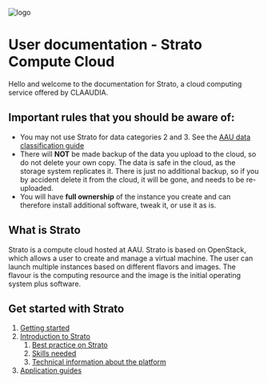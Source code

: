![logo](assets/img/claaudia-logo.png"Title")

# User documentation - Strato Compute Cloud

Hello and welcome to the documentation for Strato, a cloud computing service offered by CLAAUDIA.

## Important rules that you should be aware of:
* You may not use Strato for data categories 2 and 3. See the [AAU data classification guide]()
* There will **NOT** be made backup of the data you upload to the cloud, so do not delete your own copy. The data is safe in the cloud, as the storage system replicates it. There is just no additional backup, so if you by accident delete it from the cloud, it will be gone, and needs to be re-uploaded.
* You will have **full ownership** of the instance you create and can therefore install additional software, tweak it, or use it as is.


## What is Strato
Strato is a compute cloud hosted at AAU. Strato is based on OpenStack, which allows a user to create and manage a virtual machine. The user can launch multiple instances based on different flavors and images. The flavour is the computing resource and the image is the initial operating system plus software.


## Get started with Strato

1. [Getting started](guides/getting_started/welcome.md)
2. [Introduction to Strato]()
    1. [Best practice on Strato]()
    2. [Skills needed]()
    3. [Technical information about the platform]()
3. [Application guides]()

